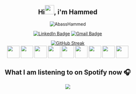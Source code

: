 <h2 align="center">Hi<img src = "https://raw.githubusercontent.com/MartinHeinz/MartinHeinz/master/wave.gif" width = 30px>, i'm Hammed</h2>

<p align="center">
  <img src="https://komarev.com/ghpvc/?username=AbassHammed&label=Profile%20views&color=0e75b6&style=flat" alt="AbassHammed" />
</p>

<p align="center">
  <a href="https://www.linkedin.com/in/abasshammed/"><img src="https://img.shields.io/badge/-Hammed%20Abass%20-blue?style=plastic&amp;labelColor=blue&amp;logo=LinkedIn&amp;link=www.linkedin.com/in/abasshammed" alt="LinkedIn Badge"></a> 
        <a href="mailto:abasshammedola@gmail.com"><img src="https://img.shields.io/badge/-Hammed%20Abass-fff?style=plastic&amp;labelColor=fff&amp;logo=Gmail&amp;link=mailto:abasshammedola@gmail.com" alt="Gmail Badge"></a>
</p>

<div align="center"><a href="https://git.io/streak-stats"><img src="https://github-readme-streak-stats.herokuapp.com?user=AbassHammed&theme=github-dark-blue&hide_border=true&locale=fr" alt="GitHub Streak" /></a></div>

<div align="center"><image src="./images/JavaScript.svg" width="40"> <image src="./images/TypeScript.svg" width="40"> <image src="./images/React.svg" width="40"> <image src="./images/Flutter.svg" width="40"> <image src="./images/Dart.svg" width="40"> <image src="./images/python.svg" width="40"> <image src="./images/Django.svg" width="40"> <image src="./images/Rust.svg" width="40"> <image src="./images/c.svg" width="40"></div>

<h2 align="center">What I am listening to on Spotify now 🎧</h2>


<div align="center"><img src="https://spotify-github-profile.kittinanx.com/api/view?uid=vwfmufesskihqx2qshno4waj3&cover_image=true&theme=default&show_offline=false&background_color=121212&interchange=false)](https://github.com/kittinan/spotify-github-profile"></div>
